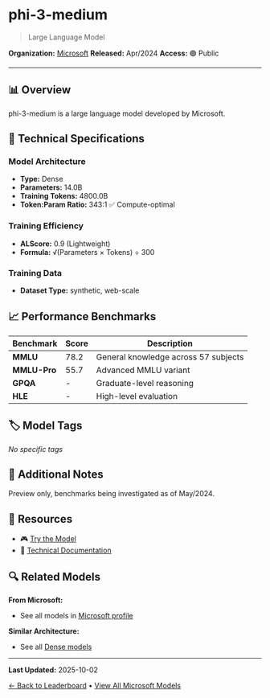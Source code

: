 # phi-3-medium

> Large Language Model

**Organization:** [Microsoft](../../labs/microsoft.md)
**Released:** Apr/2024
**Access:** 🟢 Public

---

## 📊 Overview

phi-3-medium is a large language model developed by Microsoft.

## 🔧 Technical Specifications

### Model Architecture
- **Type:** Dense
- **Parameters:** 14.0B
- **Training Tokens:** 4800.0B
- **Token:Param Ratio:** 343:1 ✅ Compute-optimal

### Training Efficiency
- **ALScore:** 0.9 (Lightweight)
- **Formula:** √(Parameters × Tokens) ÷ 300

### Training Data
- **Dataset Type:** synthetic, web-scale

## 📈 Performance Benchmarks

| Benchmark | Score | Description |
|-----------|-------|-------------|
| **MMLU** | 78.2 | General knowledge across 57 subjects |
| **MMLU-Pro** | 55.7 | Advanced MMLU variant |
| **GPQA** | - | Graduate-level reasoning |
| **HLE** | - | High-level evaluation |

## 🏷️ Model Tags

_No specific tags_

## 📝 Additional Notes

Preview only, benchmarks being investigated as of May/2024.

## 🔗 Resources

- 🎮 [Try the Model](https://huggingface.co/microsoft/Phi-3-medium-128k-instruct)
- 📄 [Technical Documentation](https://arxiv.org/abs/2404.14219)

## 🔍 Related Models

**From Microsoft:**
- See all models in [Microsoft profile](../../labs/microsoft.md)

**Similar Architecture:**
- See all [Dense models](../../architectures/dense.md)

---

**Last Updated:** 2025-10-02

[← Back to Leaderboard](../../README.md) • [View All Microsoft Models](../../labs/microsoft.md)
